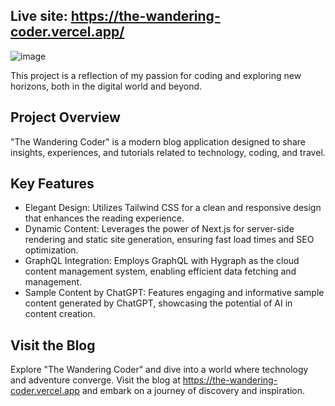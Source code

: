 ## Live site: <a>https://the-wandering-coder.vercel.app/</a>
![image](https://github.com/hellotaoworld/wandering_coder_blog/assets/144044656/8e06d64d-ab86-4c46-8aa0-3ebea5af3c5a)

This project is a reflection of my passion for coding and exploring new horizons, both in the digital world and beyond.

## Project Overview
"The Wandering Coder" is a modern blog application designed to share insights, experiences, and tutorials related to technology, coding, and travel.

## Key Features
- Elegant Design: Utilizes Tailwind CSS for a clean and responsive design that enhances the reading experience.
- Dynamic Content: Leverages the power of Next.js for server-side rendering and static site generation, ensuring fast load times and SEO optimization.
- GraphQL Integration: Employs GraphQL with Hygraph as the cloud content management system, enabling efficient data fetching and management.
- Sample Content by ChatGPT: Features engaging and informative sample content generated by ChatGPT, showcasing the potential of AI in content creation.

## Visit the Blog
Explore "The Wandering Coder" and dive into a world where technology and adventure converge. Visit the blog at https://the-wandering-coder.vercel.app and embark on a journey of discovery and inspiration.
